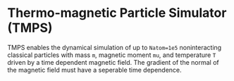 # Thermo-magnetic Particle Simulator (TMPS)
TMPS enables the dynamical simulation of up to `Natom=1e5` noninteracting 
classical particles with mass `m`, magnetic moment `mu`, and 
temperature `T` driven by a time dependent magnetic field. The gradient of 
the normal of the magnetic field must have a seperable time dependence.
